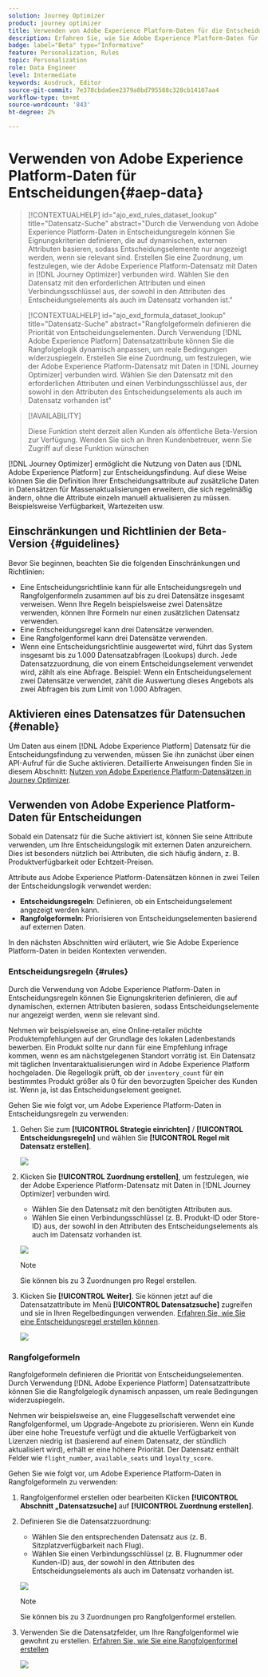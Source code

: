 ```yaml
---
solution: Journey Optimizer
product: journey optimizer
title: Verwenden von Adobe Experience Platform-Daten für die Entscheidungsfindung (Beta)
description: Erfahren Sie, wie Sie Adobe Experience Platform-Daten für die Entscheidungsfindung verwenden.
badge: label="Beta" type="Informative"
feature: Personalization, Rules
topic: Personalization
role: Data Engineer
level: Intermediate
keywords: Ausdruck, Editor
source-git-commit: 7e378cbda6ee2379a8bd795588c328cb14107aa4
workflow-type: tm+mt
source-wordcount: '843'
ht-degree: 2%

---
```


# Verwenden von Adobe Experience Platform-Daten für Entscheidungen{#aep-data}

>[!CONTEXTUALHELP]
>id="ajo_exd_rules_dataset_lookup"
>title="Datensatz-Suche"
>abstract="Durch die Verwendung von Adobe Experience Platform-Daten in Entscheidungsregeln können Sie Eignungskriterien definieren, die auf dynamischen, externen Attributen basieren, sodass Entscheidungselemente nur angezeigt werden, wenn sie relevant sind. Erstellen Sie eine Zuordnung, um festzulegen, wie der Adobe Experience Platform-Datensatz mit Daten in [!DNL Journey Optimizer] verbunden wird. Wählen Sie den Datensatz mit den erforderlichen Attributen und einen Verbindungsschlüssel aus, der sowohl in den Attributen des Entscheidungselements als auch im Datensatz vorhanden ist."

>[!CONTEXTUALHELP]
>id="ajo_exd_formula_dataset_lookup"
>title="Datensatz-Suche"
>abstract="Rangfolgeformeln definieren die Priorität von Entscheidungselementen. Durch Verwendung [!DNL Adobe Experience Platform] Datensatzattribute können Sie die Rangfolgelogik dynamisch anpassen, um reale Bedingungen widerzuspiegeln. Erstellen Sie eine Zuordnung, um festzulegen, wie der Adobe Experience Platform-Datensatz mit Daten in [!DNL Journey Optimizer] verbunden wird. Wählen Sie den Datensatz mit den erforderlichen Attributen und einen Verbindungsschlüssel aus, der sowohl in den Attributen des Entscheidungselements als auch im Datensatz vorhanden ist"

>[!AVAILABILITY]
>
>Diese Funktion steht derzeit allen Kunden als öffentliche Beta-Version zur Verfügung. Wenden Sie sich an Ihren Kundenbetreuer, wenn Sie Zugriff auf diese Funktion wünschen

[!DNL Journey Optimizer] ermöglicht die Nutzung von Daten aus [!DNL Adobe Experience Platform] zur Entscheidungsfindung. Auf diese Weise können Sie die Definition Ihrer Entscheidungsattribute auf zusätzliche Daten in Datensätzen für Massenaktualisierungen erweitern, die sich regelmäßig ändern, ohne die Attribute einzeln manuell aktualisieren zu müssen. Beispielsweise Verfügbarkeit, Wartezeiten usw.

## Einschränkungen und Richtlinien der Beta-Version {#guidelines}

Bevor Sie beginnen, beachten Sie die folgenden Einschränkungen und Richtlinien:

* Eine Entscheidungsrichtlinie kann für alle Entscheidungsregeln und Rangfolgenformeln zusammen auf bis zu drei Datensätze insgesamt verweisen. Wenn Ihre Regeln beispielsweise zwei Datensätze verwenden, können Ihre Formeln nur einen zusätzlichen Datensatz verwenden.
* Eine Entscheidungsregel kann drei Datensätze verwenden.
* Eine Rangfolgenformel kann drei Datensätze verwenden.
* Wenn eine Entscheidungsrichtlinie ausgewertet wird, führt das System insgesamt bis zu 1.000 Datensatzabfragen (Lookups) durch. Jede Datensatzzuordnung, die von einem Entscheidungselement verwendet wird, zählt als eine Abfrage. Beispiel: Wenn ein Entscheidungselement zwei Datensätze verwendet, zählt die Auswertung dieses Angebots als zwei Abfragen bis zum Limit von 1.000 Abfragen.

## Aktivieren eines Datensatzes für Datensuchen {#enable}

Um Daten aus einem [!DNL Adobe Experience Platform] Datensatz für die Entscheidungsfindung zu verwenden, müssen Sie ihn zunächst über einen API-Aufruf für die Suche aktivieren. Detaillierte Anweisungen finden Sie in diesem Abschnitt: [Nutzen von Adobe Experience Platform-Datensätzen in Journey Optimizer](../data/lookup-aep-data.md).

## Verwenden von Adobe Experience Platform-Daten für Entscheidungen

Sobald ein Datensatz für die Suche aktiviert ist, können Sie seine Attribute verwenden, um Ihre Entscheidungslogik mit externen Daten anzureichern. Dies ist besonders nützlich bei Attributen, die sich häufig ändern, z. B. Produktverfügbarkeit oder Echtzeit-Preisen.

Attribute aus Adobe Experience Platform-Datensätzen können in zwei Teilen der Entscheidungslogik verwendet werden:

* **Entscheidungsregeln**: Definieren, ob ein Entscheidungselement angezeigt werden kann.
* **Rangfolgeformeln**: Priorisieren von Entscheidungselementen basierend auf externen Daten.

In den nächsten Abschnitten wird erläutert, wie Sie Adobe Experience Platform-Daten in beiden Kontexten verwenden.

### Entscheidungsregeln {#rules}

Durch die Verwendung von Adobe Experience Platform-Daten in Entscheidungsregeln können Sie Eignungskriterien definieren, die auf dynamischen, externen Attributen basieren, sodass Entscheidungselemente nur angezeigt werden, wenn sie relevant sind.

Nehmen wir beispielsweise an, eine Online-retailer möchte Produktempfehlungen auf der Grundlage des lokalen Ladenbestands bewerben. Ein Produkt sollte nur dann für eine Empfehlung infrage kommen, wenn es am nächstgelegenen Standort vorrätig ist. Ein Datensatz mit täglichen Inventaraktualisierungen wird in Adobe Experience Platform hochgeladen. Die Regellogik prüft, ob der `inventory_count` für ein bestimmtes Produkt größer als 0 für den bevorzugten Speicher des Kunden ist. Wenn ja, ist das Entscheidungselement geeignet.

Gehen Sie wie folgt vor, um Adobe Experience Platform-Daten in Entscheidungsregeln zu verwenden:

1. Gehen Sie zum **[!UICONTROL Strategie einrichten]** / **[!UICONTROL Entscheidungsregeln]** und wählen Sie **[!UICONTROL Regel mit Datensatz erstellen]**.

   ![](assets/exd-lookup-rule.png)

1. Klicken Sie **[!UICONTROL Zuordnung erstellen]**, um festzulegen, wie der Adobe Experience Platform-Datensatz mit Daten in [!DNL Journey Optimizer] verbunden wird.

   * Wählen Sie den Datensatz mit den benötigten Attributen aus.
   * Wählen Sie einen Verbindungsschlüssel (z. B. Produkt-ID oder Store-ID) aus, der sowohl in den Attributen des Entscheidungselements als auch im Datensatz vorhanden ist.

   ![](assets/exd-lookup-mapping.png)

   >[!NOTE]
   >
   >Sie können bis zu 3 Zuordnungen pro Regel erstellen.

1. Klicken Sie **[!UICONTROL Weiter]**. Sie können jetzt auf die Datensatzattribute im Menü **[!UICONTROL Datensatzsuche]** zugreifen und sie in Ihren Regelbedingungen verwenden. [Erfahren Sie, wie Sie eine Entscheidungsregel erstellen können](../experience-decisioning/rules.md#create).

   ![](assets/exd-lookup-menu.png)

### Rangfolgeformeln

Rangfolgeformeln definieren die Priorität von Entscheidungselementen. Durch Verwendung [!DNL Adobe Experience Platform] Datensatzattribute können Sie die Rangfolgelogik dynamisch anpassen, um reale Bedingungen widerzuspiegeln.

Nehmen wir beispielsweise an, eine Fluggesellschaft verwendet eine Rangfolgenformel, um Upgrade-Angebote zu priorisieren. Wenn ein Kunde über eine hohe Treuestufe verfügt und die aktuelle Verfügbarkeit von Lizenzen niedrig ist (basierend auf einem Datensatz, der stündlich aktualisiert wird), erhält er eine höhere Priorität. Der Datensatz enthält Felder wie `flight_number`, `available_seats` und `loyalty_score`.

Gehen Sie wie folgt vor, um Adobe Experience Platform-Daten in Rangfolgeformeln zu verwenden:

1. Rangfolgenformel erstellen oder bearbeiten Klicken **[!UICONTROL Abschnitt „Datensatzsuche]** auf **[!UICONTROL Zuordnung erstellen]**.

1. Definieren Sie die Datensatzzuordnung:

   * Wählen Sie den entsprechenden Datensatz aus (z. B. Sitzplatzverfügbarkeit nach Flug).
   * Wählen Sie einen Verbindungsschlüssel (z. B. Flugnummer oder Kunden-ID) aus, der sowohl in den Attributen des Entscheidungselements als auch im Datensatz vorhanden ist.

   ![](assets/exd-lookup-formula-mapping.png)

   >[!NOTE]
   >
   >Sie können bis zu 3 Zuordnungen pro Rangfolgenformel erstellen.

1. Verwenden Sie die Datensatzfelder, um Ihre Rangfolgenformel wie gewohnt zu erstellen. [Erfahren Sie, wie Sie eine Rangfolgenformel erstellen](../experience-decisioning/exd-ranking-formulas.md#create-ranking-formula)

   ![](assets/exd-lookup-formula-criteria.png)

